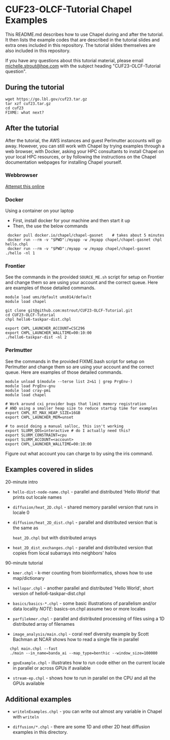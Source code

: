 # CUF23-OLCF-Tutorial Chapel Examples

This README.md describes how to use Chapel during and after the tutorial.
It then lists the example codes that are described in the tutorial slides
and extra ones included in this repository.  The tutorial slides themselves
are also included in this repository.

If you have any questions about this tutorial material, please email
michelle.strout@hpe.com with the subject heading "CUF23-OLCF-Tutorial question".

## During the tutorial

```
wget https://go.lbl.gov/cuf23.tar.gz
tar xzf cuf23.tar.gz
cd cuf23
FIXME: what next?
```

## After the tutorial

After the tutorial, the AWS instances and guest Perlmutter accounts will
go away.  However, you can still work with Chapel by trying examples
through a web browser, with Docker, asking your HPC consultants to install
Chapel on your local HPC resources, or by following the instructions
on the Chapel documentation webpages for installing Chapel yourself.

### Webbrowser
[Attempt this online](https://ato.pxeger.com/run?1=m70sOSOxIDVnwYKlpSVpuhY7y4syS1Jz8jSUPFJzcvJ1FMrzi3JSFJU0rSHyUGUw5QA)

### Docker
Using a container on your laptop
- First, install docker for your machine and then start it up
- Then, the use the below commands
```
 docker pull docker.io/chapel/chapel-gasnet    # takes about 5 minutes
 docker run --rm -v "$PWD":/myapp -w /myapp chapel/chapel-gasnet chpl hello.chpl
 docker run --rm -v "$PWD":/myapp -w /myapp chapel/chapel-gasnet ./hello -nl 1
```

### Frontier
See the commands in the provided `SOURCE_ME.sh` script for setup on Frontier
and change them so are using your account and the correct queue.
Here are examples of those detailed commands.

```
module load ums/default ums014/default
module load chapel

git clone git@github.com:mstrout/CUF23-OLCF-Tutorial.git
cd CUF23-OLCF-Tutorial
chpl hello6-taskpar-dist.chpl

export CHPL_LAUNCHER_ACCOUNT=CSC296
export CHPL_LAUNCHER_WALLTIME=00:10:00
./hello6-taskpar-dist -nl 2
```

### Perlmutter

See the commands in the provided FIXME.bash script for setup on Perlmutter
and change them so are using your account and the correct queue.
Here are examples of those detailed commands.

```
module unload $(module --terse list 2>&1 | grep PrgEnv-)
module load PrgEnv-gnu
module load cray-pmi
module load chapel

# Work around cxi provider bugs that limit memory registration
# AND using a smaller heap size to reduce startup time for examples
export CHPL_RT_MAX_HEAP_SIZE=16GB
export CHPL_LAUNCHER_MEM=unset

# to avoid doing a manual salloc, this isn't working
export SLURM_QOS=interactive # do I actually need this?
export SLURM_CONSTRAINT=cpu
export SLURM_ACCOUNT=<account>
export CHPL_LAUNCHER_WALLTIME=00:10:00
```
Figure out what account you can charge to by using the iris command.

## Examples covered in slides

20-minute intro
- `hello-dist-node-name.chpl` - parallel and distributed 'Hello World' that prints out locale names

- `diffusion/heat_2D.chpl` - shared memory parallel version that runs in locale 0

- `diffusion/heat_2D_dist.chpl` - parallel and distributed version that is the same as

  `heat_2D.chpl` but with distributed arrays

- `heat_2D_dist_exchanges.chpl` - parallel and distributed version that copies from local subarrays into neighbors' halos


90-minute tutorial
- `kmer.chpl` - k-mer counting from bioinformatics, shows how to use map/dictionary

- `hellopar.chpl` - another parallel and distributed 'Hello World', short version of
  hello6-taskpar-dist.chpl

- `basics/basics-*.chpl` - some basic illustrations of parallelism and/or data locality
  *NOTE*: basics-on.chpl assume two or more locales

- `parfilekmer.chpl` - parallel and distributed processing of files using a 1D distributed
  array of filenames

- `image_analysis/main.chpl` - coral reef diversity example by Scott Bachman at NCAR
  shows how to read a single file in parallel
```
  chpl main.chpl --fast
  ./main --in_name=banda_ai --map_type=benthic --window_size=100000
```

- `gpuExample.chpl` - illustrates how to run code either on the current locale in
  parallel or across GPUs if available

- `stream-ep.chpl` - shows how to run in parallel on the CPU and all the GPUs available

## Additional examples

- `writelnExamples.chpl` - you can write out almost any variable in Chapel with `writeln`

- `diffusion/*.chpl` - there are some 1D and other 2D heat diffusion examples in this
   directory.
